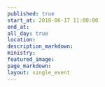 ```yaml
---
published: true
start_at: 2018-06-17 11:00:00
end_at:
all_day: true
location:
description_markdown:
ministry:
featured_image:
page_markdown:
layout: single_event
---
```

